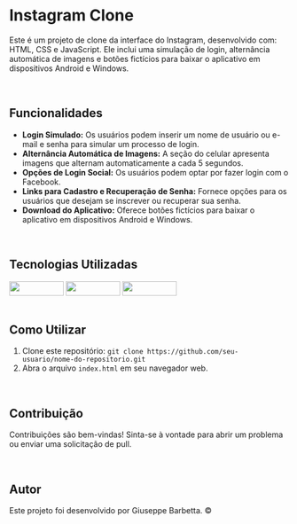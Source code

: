 <body>
  <h1>Instagram Clone</h1>
  <p>Este é um projeto de clone da interface do Instagram, desenvolvido com: HTML, CSS e JavaScript. Ele inclui uma simulação de login, alternância automática de imagens e botões fictícios para baixar o aplicativo em dispositivos Android e Windows.</p><br>

  <h2>Funcionalidades</h2>
  <ul>
      <li><strong>Login Simulado:</strong> Os usuários podem inserir um nome de usuário ou e-mail e senha para simular um processo de login.</li>
      <li><strong>Alternância Automática de Imagens:</strong> A seção do celular apresenta imagens que alternam automaticamente a cada 5 segundos.</li>
      <li><strong>Opções de Login Social:</strong> Os usuários podem optar por fazer login com o Facebook.</li>
      <li><strong>Links para Cadastro e Recuperação de Senha:</strong> Fornece opções para os usuários que desejam se inscrever ou recuperar sua senha.</li>
      <li><strong>Download do Aplicativo:</strong> Oferece botões fictícios para baixar o aplicativo em dispositivos Android e Windows.</li>
  </ul><br>

  <h2>Tecnologias Utilizadas</h2>
  <div display:flex>
    <img src="https://img.shields.io/badge/HTML5-E34F26?style=for-the-badge&logo=html5&logoColor=white" width="98px" height="26px"> 
    <img src="https://img.shields.io/badge/CSS3-1572B6?style=for-the-badge&logo=css3&logoColor=white" width="98px" height="26px">
    <img src="https://img.shields.io/badge/JavaScript-F7DF1E?style=for-the-badge&logo=javascript&logoColor=black" width="98px" height="26px">
  </div><br>

  <h2>Como Utilizar</h2>
  <ol>
      <li>Clone este repositório: <code>git clone https://github.com/seu-usuario/nome-do-repositorio.git</code></li>
      <li>Abra o arquivo <code>index.html</code> em seu navegador web.</li>
  </ol><br>

  <h2>Contribuição</h2>
  <p>Contribuições são bem-vindas! Sinta-se à vontade para abrir um problema ou enviar uma solicitação de pull.</p><br>

  <h2>Autor</h2>

  <p>Este projeto foi desenvolvido por Giuseppe Barbetta. ©</p>
</body>

</html>
